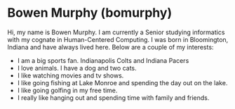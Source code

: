 # Bowen Murphy (bomurphy)

Hi, my name is Bowen Murphy. I am currently a Senior studying informatics with my cognate in Human-Centered Computing. 
I was born in Bloomington, Indiana and have always lived here. Below are a couple of my interests:

* I am a big sports fan. Indianapolis Colts and Indiana Pacers 
* I love animals. I have a dog and two cats. 
* I like watching movies and tv shows. 
* I like going fishing at Lake Monroe and spending the day out on the lake. 
* I like going golfing in my free time. 
* I really like hanging out and spending time with family and friends. 